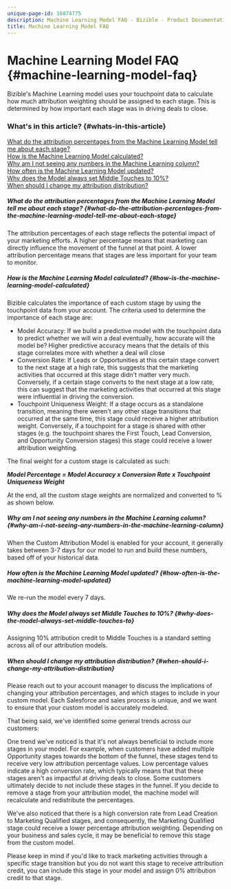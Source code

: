 ```yaml
---
unique-page-id: 18874775
description: Machine Learning Model FAQ - Bizible - Product Documentation
title: Machine Learning Model FAQ
---
```


# Machine Learning Model FAQ {#machine-learning-model-faq}

Bizible's Machine Learning model uses your touchpoint data to calculate how much attribution weighting should be assigned to each stage. This is determined by how important each stage was in driving deals to close.

### What's in this article? {#whats-in-this-article}

[What do the attribution percentages from the Machine Learning Model tell me about each stage?](#what-do-the-attribution-percentages-from-the-machine-learning-model-tell-me-about-each-stage)  
[How is the Machine Learning Model calculated?](#how-is-the-machine-learning-model-calculated)  
[Why am I not seeing any numbers in the Machine Learning column?](#why-am-i-not-seeing-any-numbers-in-the-machine-learning-column)  
[How often is the Machine Learning Model updated?](#how-often-is-the-machine-learning-model-updated)  
[Why does the Model always set Middle Touches to 10%?](#why-does-the-model-always-set-middle-touches-to)  
[When should I change my attribution distribution?](#when-should-i-change-my-attribution-distribution)

##### What do the attribution percentages from the Machine Learning Model tell me about each stage? {#what-do-the-attribution-percentages-from-the-machine-learning-model-tell-me-about-each-stage}

The attribution percentages of each stage reflects the potential impact of your marketing efforts. A higher percentage means that marketing can directly influence the movement of the funnel at that point. A lower attribution percentage means that stages are less important for your team to monitor.

##### How is the Machine Learning Model calculated? {#how-is-the-machine-learning-model-calculated}

Bizible calculates the importance of each custom stage by using the touchpoint data from your account. The criteria used to determine the importance of each stage are:

* Model Accuracy: If we build a predictive model with the touchpoint data to predict whether we will win a deal eventually, how accurate will the model be? Higher predictive accuracy means that the details of this stage correlates more with whether a deal will close
* Conversion Rate: If Leads or Opportunities at this certain stage convert to the next stage at a high rate, this suggests that the marketing activities that occurred at this stage didn't matter very much. Conversely, if a certain stage converts to the next stage at a low rate, this can suggest that the marketing activities that occurred at this stage were influential in driving the conversion.
* Touchpoint Uniqueness Weight: If a stage occurs as a standalone transition, meaning there weren't any other stage transitions that occurred at the same time, this stage could receive a higher attribution weight. Conversely, if a touchpoint for a stage is shared with other stages (e.g. the touchpoint shares the First Touch, Lead Conversion, and Opportunity Conversion stages) this stage could receive a lower attribution weighting.

The final weight for a custom stage is calculated as such:

***Model Percentage = Model Accuracy x Conversion Rate x Touchpoint Uniqueness Weight***

At the end, all the custom stage weights are normalized and converted to % as shown below.

##### Why am I not seeing any numbers in the Machine Learning column? {#why-am-i-not-seeing-any-numbers-in-the-machine-learning-column}

When the Custom Attribution Model is enabled for your account, it generally takes between 3-7 days for our model to run and build these numbers, based off of your historical data.

##### How often is the Machine Learning Model updated? {#how-often-is-the-machine-learning-model-updated}

We re-run the model every 7 days.

##### Why does the Model always set Middle Touches to 10%? {#why-does-the-model-always-set-middle-touches-to}

Assigning 10% attribution credit to Middle Touches is a standard setting across all of our attribution models.

##### When should I change my attribution distribution? {#when-should-i-change-my-attribution-distribution}

Please reach out to your account manager to discuss the implications of changing your attribution percentages, and which stages to include in your custom model. Each Salesforce and sales process is unique, and we want to ensure that your custom model is accurately modeled.

That being said, we've identified some general trends across our customers:

One trend we've noticed is that it's not always beneficial to include more stages in your model. For example, when customers have added multiple Opportunity stages towards the bottom of the funnel, these stages tend to receive very low attribution percentage values. Low percentage values indicate a high conversion rate, which typically means that that these stages aren't as impactful at driving deals to close. Some customers ultimately decide to not include these stages in the funnel. If you decide to remove a stage from your attribution model, the machine model will recalculate and redistribute the percentages.

We've also noticed that there is a high conversion rate from Lead Creation to Marketing Qualified stages, and consequently, the Marketing Qualified stage could receive a lower percentage attribution weighting. Depending on your business and sales cycle, it may be beneficial to remove this stage from the custom model.

Please keep in mind if you'd like to track marketing activities through a specific stage transition but you do not want this stage to receive attribution credit, you can include this stage in your model and assign 0% attribution credit to that stage.
